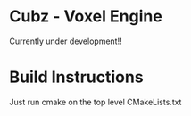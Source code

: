 # Cubz - Voxel Engine
Currently under development!!

# Build Instructions
Just run cmake on the top level CMakeLists.txt
